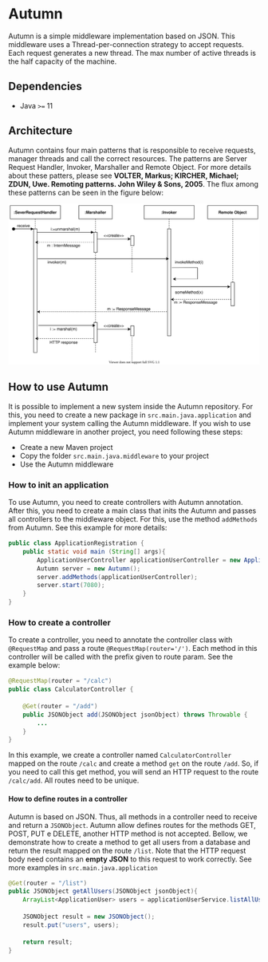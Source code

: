 # Autumn
Autumn is a simple middleware implementation based on JSON. This middleware
uses a Thread-per-connection strategy to accept requests. Each request generates a new thread. The max number of active threads is the half capacity of the machine.

## Dependencies

- Java `>=` 11

## Architecture

Autumn contains four main patterns that is responsible to receive requests,
manager threads and call the correct resources. The patterns are Server
Request Handler, Invoker, Marshaller and Remote Object. For more details
about these patters, please see **VOLTER, Markus; KIRCHER, Michael; ZDUN,
Uwe. Remoting patterns. John Wiley & Sons, 2005**. The flux among these
patterns can be seen in the figure below:

![Autumn Flux Diagram](img/AutumnSequence.svg)

## How to use Autumn
It is possible to implement a new system inside the Autumn repository. For this,
you need to create a new package in `src.main.java.application` and
implement your system calling the Autumn middleware. If you wish to use
Autumn middleware in another project, you need following these steps:

* Create a new Maven project
* Copy the folder `src.main.java.middleware` to your project
* Use the Autumn middleware

### How to init an application

To use Autumn, you need to create controllers with Autumn annotation. After this,
you need to create a main class that inits the Autumn and passes all controllers
to the middleware object. For this, use the method `addMethods` from Autumn.
See this example for more details:

```java
public class ApplicationRegistration {
    public static void main (String[] args){
        ApplicationUserController applicationUserController = new ApplicationUserController();
        Autumn server = new Autumn();
        server.addMethods(applicationUserController);
        server.start(7080);
    }
}
```
### How to create a controller

To create a controller, you need to annotate the controller class with `@RequestMap` and pass a route `@RequestMap(router='/')`. Each method in this controller
will be called with the prefix given to route param. See the example below:


```java
@RequestMap(router = "/calc")
public class CalculatorController {

    @Get(router = "/add")
    public JSONObject add(JSONObject jsonObject) throws Throwable {
        ...
    }
}
```
In this example, we create a controller named `CalculatorController` mapped
on the route `/calc` and create a method `get` on the route `/add`. So, if
you need to call this get method, you will send an HTTP request to the route
`/calc/add`. All routes need to be unique.

#### How to define routes in a controller
Autumn is based on JSON. Thus, all methods in a controller need to receive and return
a `JSONObject`. Autumn allow defines routes for the methods GET, POST, PUT e
DELETE, another HTTP method is not accepted. Bellow, we demonstrate how to create
a method to get all users from a database and return the result mapped on the route
`/list`. Note that the HTTP request body need contains an **empty JSON** to this request to work correctly. See more examples in `src.main.java.application`

```java
@Get(router = "/list")
public JSONObject getAllUsers(JSONObject jsonObject){
    ArrayList<ApplicationUser> users = applicationUserService.listAllUsers();
    
    JSONObject result = new JSONObject();
    result.put("users", users);

    return result;
}
```